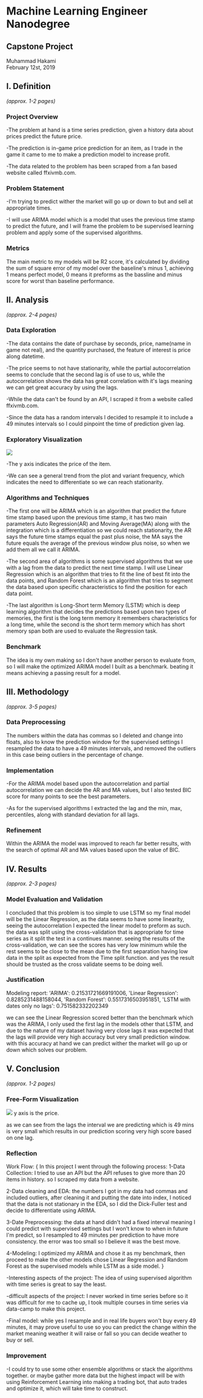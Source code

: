 # Machine Learning Engineer Nanodegree
## Capstone Project
Muhammad Hakami  
February 12st, 2019

## I. Definition
_(approx. 1-2 pages)_

### Project Overview

-The problem at hand is a time series prediction, given a history data about prices predict the future price.

-The prediction is in-game price prediction for an item, as I trade in the game it came to me to make a prediction model to increase profit.

-The data related to the problem has been scraped from a fan based website called ffxivmb.com.


### Problem Statement

-I'm trying to predict wither the market will go up or down to but and sell at appropriate times.

-I will use ARIMA model which is a model that uses the previous time stamp to predict the future, and I will frame the problem to be supervised learning problem and apply some of the supervised algorithms.


### Metrics

The main metric to my models will be R2 score, it's calculated by dividing the sum of square error of my model over the baseline's minus 1, achieving 1 means perfect model, 0 means it preforms as the bassline and minus score for worst than baseline performance.


## II. Analysis
_(approx. 2-4 pages)_

### Data Exploration

-The data contains the date of purchase by seconds, price, name(name in game not real), and the quantity purchased, the feature of interest is price along datetime.

-The price seems to not have stationarity, while the partial autocorrelation seems to conclude that the second lag is of use to us, while the autocorrelation shows the data has great correlation with it's lags meaning we can get great accuracy by using the lags.

-While the data can't be found by an API, I scraped it from a website called ffxivmb.com.

-Since the data has a random intervals I decided to resample it to include a 49 minutes intervals so I could pinpoint the time of prediction given lag.


### Exploratory Visualization
![](assets/capstone_proposal-5e8636d7.png)

-The y axis indicates the price of the item.

-We can see a general trend from the plot and variant frequency, which indicates the need to differentiate so we can reach stationarity.


### Algorithms and Techniques

-The first one will be ARIMA which is an algorithm that predict the future time stamp based upon the previous time stamp, it has two main parameters Auto Regression(AR) and Moving Average(MA) along with the integration which is a differentiation so we could reach stationarity, the AR says the future time stamps equal the past plus noise, the MA says the future equals the average of the previous window plus noise, so when we add them all we call it ARIMA.

-The second area of algorithms is some supervised algorithms that we use with a lag from the data to predict the next time stamp. I will use Linear Regression which is an algorithm that tries to fit the line of best fit into the data points, and Random Forest which is an algorithm that tries to segment the data based upon specific characteristics to find the position for each data point.

-The last algorithm is Long-Short term Memory (LSTM) which is deep learning algorithm that decides the predictions based upon two types of memories, the first is the long term memory it remembers characteristics for a long time, while the second is the short term memory which has short memory span both are used to evaluate the Regression task.


### Benchmark

The idea is my own making so I don't have another person to evaluate from, so I will make the optimized ARIMA model I built as a benchmark. beating it means achieving a passing result for a model.


## III. Methodology
_(approx. 3-5 pages)_

### Data Preprocessing

The numbers within the data has commas so I deleted and change into floats, also to know the prediction window for the supervised settings I resampled the data to have a 49 minutes intervals, and removed the outliers in this case being outliers in the percentage of change.


### Implementation

-For the ARIMA model based upon the autocorrelation and partial autocorrelation we can decide the AR and MA values, but I also tested BIC score for many points to see the best parameters.

-As for the supervised algorithms I extracted the lag and the min, max, percentiles, along with standard deviation for all lags.


### Refinement

Within the ARIMA the model was improved to reach far better results, with the search of optimal AR and MA values based upon the value of BIC.


## IV. Results
_(approx. 2-3 pages)_

### Model Evaluation and Validation

I concluded that this problem is too simple to use LSTM so my final model will be the Linear Regression, as the data seems to have some linearity, seeing the autocorrelation I expected the linear model to preform as such. the data was split using the cross-validation that is appropriate for time series as it split the test in a continues manner. seeing the results of the cross-validation, we can see the scores has very low minimum while the rest seems to be close to the mean due to the first separation having low data in the split as expected from the Time split function. and yes the result should be trusted as the cross validate seems to be doing well.


### Justification

Modeling report:
'ARIMA': 0.21531721669191006,
'Linear Regression': 0.8285231488158044,
'Random Forest': 0.5517316503951851,
'LSTM with dates only no lags': 0.751582332202349

we can see the Linear Regression scored better than the benchmark which was the ARIMA, I only used the first lag in the models other that LSTM, and due to the nature of my dataset having very close lags it was expected that the lags will provide very high accuracy but very small prediction window. with this accuracy at hand we can predict wither the market will go up or down which solves our problem.


## V. Conclusion
_(approx. 1-2 pages)_

### Free-Form Visualization

![](assets/capstone_proposal-22dd7e5a.png)
y axis is the price.

as we can see from the lags the interval we are predicting which is 49 mins is very small which results in our prediction scoring very high score based on one lag.


### Reflection

Work Flow: {
In this project I went through the following process:
1-Data Collection: I tried to use an API but the API refuses to give more than 20 items in history. so I scraped my data from a website.

2-Data cleaning and EDA: the numbers I got in my data had commas and included outliers, after cleaning it and putting the date into index, I noticed that the data is not stationary in the EDA, so I did the Dick-Fuller test and decide to differentiate using ARIMA.

3-Date Preprocessing: the data at hand didn't had a fixed interval meaning I could predict with supervised settings but I won't know to when in future I'm predict, so I resampled to 49 minutes per prediction to have more consistency. the error was too small so I believe it was the best move.

4-Modeling: I optimized my ARIMA and chose it as my benchmark, then proceed to make the other models chose Linear Regression and Random Forest as the supervised models while LSTM as a side model.
}

-Interesting aspects of the project: The idea of using supervised algorithm with time series is great to say the least.

-difficult aspects of the project: I never worked in time series before so it was difficult for me to cache up, I took multiple courses in time series via data-camp to make this project.

-Final model: while yes I resample and in real life buyers won't buy every 49 minutes, it may prove useful to use so you can predict the change within the market meaning weather it will raise or fall so you can decide weather to buy or sell.


### Improvement

-I could try to use some other ensemble algorithms or stack the algorithms together. or maybe gather more data but the highest impact will be with using Reinforcement Learning into making a trading bot, that auto trades and optimize it, which will take time to construct.
